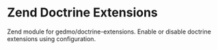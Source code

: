 # Zend Doctrine Extensions
Zend module for gedmo/doctrine-extensions. Enable or disable doctrine extensions using configuration.

